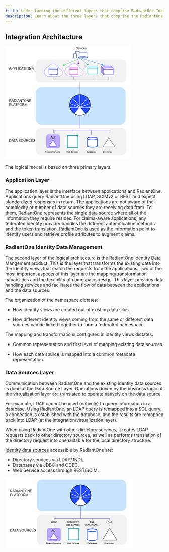 ```yaml
---
title: Understanding the different layers that comprise RadiantOne Identity Data Management
description: Learn about the three layers that comprise the RadiantOne Identity Data Management product.
---
```


## Integration Architecture

![RadiantOne Logical Architecture](Media/Image1.3.jpg)

The logical model is based on three primary layers.

### Application Layer

The application layer is the interface between applications and RadiantOne. Applications query RadiantOne using LDAP, SCIMv2 or REST and expect standardized responses in return. The applications are not aware of the complexity or number of data sources they are receiving data from. To them, RadiantOne represents the single data source where all of the information they require resides. For claims-aware applications, any federated identity provider handles the different authentication methods and the token translation. RadiantOne is used as the information point to identify users and retrieve profile attributes to augment claims. 

### RadiantOne Identity Data Management

The second layer of the logical architecture is the RadiantOne Identity Data Mangement product. This is the layer that transforms the existing data into the identity views that match the requests from the applications. Two of the most important aspects of this layer are the mapping/transformation capabilities and the flexibility of namespace design. This layer provides data handling services and facilitates the flow of data between the applications and the data sources.

The organization of the namespace dictates:

- How identity views are created out of existing data silos.

- How different identity views coming from the same or different data sources can be linked together to form a federated namespace.

The mapping and transformations configured in identity views dictates:

- Common representation and first level of mapping existing data sources.

- How each data source is mapped into a common metadata representation.


### Data Sources Layer

Communication between RadiantOne and the existing identity data sources is done at the Data Source Layer. Operations driven by the business logic of the virtualization layer are translated to operate natively on the data source.

For example, LDAP cannot be used (natively) to query information in a database. Using RadiantOne, an LDAP query is remapped into a SQL query, a connection is established with the database, and the results are remapped back into LDAP (at the integration/virtualization layer).

When using RadiantOne with other directory services, it routes LDAP requests back to other directory sources, as well as performs translation of the directory request into one suitable for the local directory structure.

[Identity data sources](../configuration/data-sources/data-sources-supported) accessible by RadiantOne are:

- Directory services via LDAP/JNDI.
- Databases via JDBC and ODBC.
- Web Service access through REST/SCIM.

![Access to Backends](Media/Image1.4.jpg)











